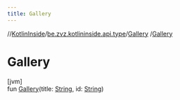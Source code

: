 ```yaml
---
title: Gallery
---
```

//[KotlinInside](../../../index.html)/[be.zvz.kotlininside.api.type](../index.html)/[Gallery](index.html)
/[Gallery](-gallery.html)

# Gallery

[jvm]\
fun [Gallery](-gallery.html)(title: [String](https://kotlinlang.org/api/latest/jvm/stdlib/kotlin/-string/index.html),
id: [String](https://kotlinlang.org/api/latest/jvm/stdlib/kotlin/-string/index.html))




